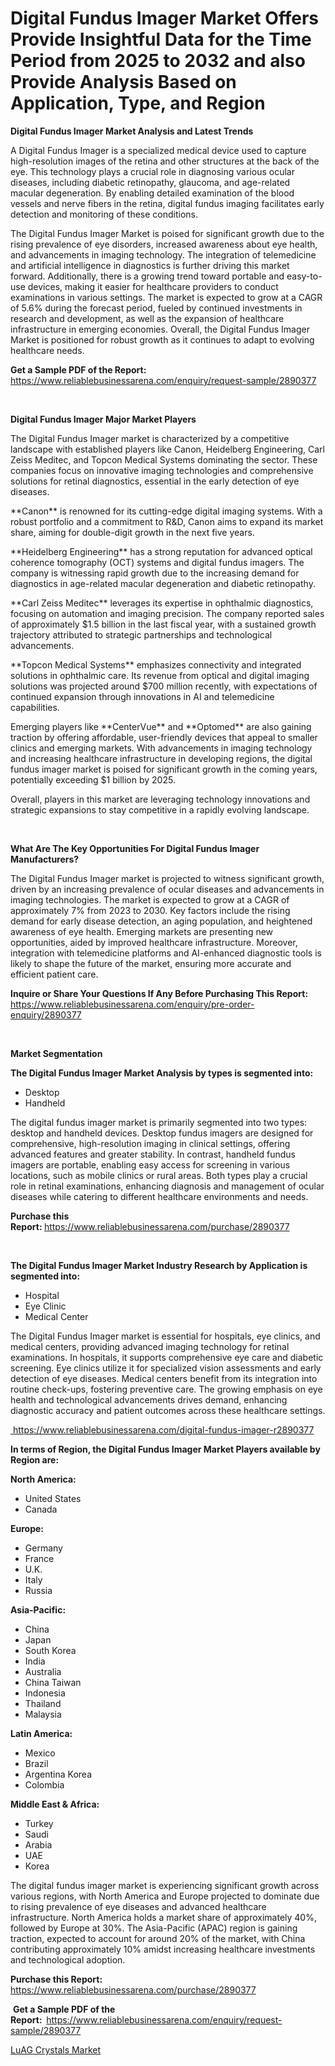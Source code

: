 <p><h1>Digital Fundus Imager Market Offers Provide Insightful Data for the Time Period from 2025 to 2032 and also Provide Analysis Based on Application, Type, and Region</h1></p><p><strong>Digital Fundus Imager Market Analysis and Latest Trends</strong></p>
<p><p>A Digital Fundus Imager is a specialized medical device used to capture high-resolution images of the retina and other structures at the back of the eye. This technology plays a crucial role in diagnosing various ocular diseases, including diabetic retinopathy, glaucoma, and age-related macular degeneration. By enabling detailed examination of the blood vessels and nerve fibers in the retina, digital fundus imaging facilitates early detection and monitoring of these conditions.</p><p>The Digital Fundus Imager Market is poised for significant growth due to the rising prevalence of eye disorders, increased awareness about eye health, and advancements in imaging technology. The integration of telemedicine and artificial intelligence in diagnostics is further driving this market forward. Additionally, there is a growing trend toward portable and easy-to-use devices, making it easier for healthcare providers to conduct examinations in various settings. The market is expected to grow at a CAGR of 5.6% during the forecast period, fueled by continued investments in research and development, as well as the expansion of healthcare infrastructure in emerging economies. Overall, the Digital Fundus Imager Market is positioned for robust growth as it continues to adapt to evolving healthcare needs.</p></p>
<p><strong>Get a Sample PDF of the Report:&nbsp;</strong> <a href="https://www.reliablebusinessarena.com/enquiry/request-sample/2890377?utm_campaign=1948&utm_medium=2&utm_source=Github&utm_content=ia&utm_term=14032025&utm_id=digital-fundus-imager">https://www.reliablebusinessarena.com/enquiry/request-sample/2890377</a></p>
<p>&nbsp;</p>
<p><strong>Digital Fundus Imager Major Market Players</strong></p>
<p><p>The Digital Fundus Imager market is characterized by a competitive landscape with established players like Canon, Heidelberg Engineering, Carl Zeiss Meditec, and Topcon Medical Systems dominating the sector. These companies focus on innovative imaging technologies and comprehensive solutions for retinal diagnostics, essential in the early detection of eye diseases.</p><p>**Canon** is renowned for its cutting-edge digital imaging systems. With a robust portfolio and a commitment to R&D, Canon aims to expand its market share, aiming for double-digit growth in the next five years.</p><p>**Heidelberg Engineering** has a strong reputation for advanced optical coherence tomography (OCT) systems and digital fundus imagers. The company is witnessing rapid growth due to the increasing demand for diagnostics in age-related macular degeneration and diabetic retinopathy.</p><p>**Carl Zeiss Meditec** leverages its expertise in ophthalmic diagnostics, focusing on automation and imaging precision. The company reported sales of approximately $1.5 billion in the last fiscal year, with a sustained growth trajectory attributed to strategic partnerships and technological advancements.</p><p>**Topcon Medical Systems** emphasizes connectivity and integrated solutions in ophthalmic care. Its revenue from optical and digital imaging solutions was projected around $700 million recently, with expectations of continued expansion through innovations in AI and telemedicine capabilities.</p><p>Emerging players like **CenterVue** and **Optomed** are also gaining traction by offering affordable, user-friendly devices that appeal to smaller clinics and emerging markets. With advancements in imaging technology and increasing healthcare infrastructure in developing regions, the digital fundus imager market is poised for significant growth in the coming years, potentially exceeding $1 billion by 2025. </p><p>Overall, players in this market are leveraging technology innovations and strategic expansions to stay competitive in a rapidly evolving landscape.</p></p>
<p>&nbsp;</p>
<p><strong>What Are The Key Opportunities For Digital Fundus Imager Manufacturers?</strong></p>
<p><p>The Digital Fundus Imager market is projected to witness significant growth, driven by an increasing prevalence of ocular diseases and advancements in imaging technologies. The market is expected to grow at a CAGR of approximately 7% from 2023 to 2030. Key factors include the rising demand for early disease detection, an aging population, and heightened awareness of eye health. Emerging markets are presenting new opportunities, aided by improved healthcare infrastructure. Moreover, integration with telemedicine platforms and AI-enhanced diagnostic tools is likely to shape the future of the market, ensuring more accurate and efficient patient care.</p></p>
<p><strong>Inquire or Share Your Questions If Any Before Purchasing This Report:</strong> <a href="https://www.reliablebusinessarena.com/enquiry/pre-order-enquiry/2890377?utm_campaign=1948&utm_medium=2&utm_source=Github&utm_content=ia&utm_term=14032025&utm_id=digital-fundus-imager">https://www.reliablebusinessarena.com/enquiry/pre-order-enquiry/2890377</a></p>
<p>&nbsp;</p>
<p><strong>Market Segmentation</strong></p>
<p><strong>The Digital Fundus Imager Market Analysis by types is segmented into:</strong></p>
<p><ul><li>Desktop</li><li>Handheld</li></ul></p>
<p><p>The digital fundus imager market is primarily segmented into two types: desktop and handheld devices. Desktop fundus imagers are designed for comprehensive, high-resolution imaging in clinical settings, offering advanced features and greater stability. In contrast, handheld fundus imagers are portable, enabling easy access for screening in various locations, such as mobile clinics or rural areas. Both types play a crucial role in retinal examinations, enhancing diagnosis and management of ocular diseases while catering to different healthcare environments and needs.</p></p>
<p><strong>Purchase this Report:&nbsp;</strong><a href="https://www.reliablebusinessarena.com/purchase/2890377?utm_campaign=1948&utm_medium=2&utm_source=Github&utm_content=ia&utm_term=14032025&utm_id=digital-fundus-imager">https://www.reliablebusinessarena.com/purchase/2890377</a></p>
<p>&nbsp;</p>
<p><strong>The Digital Fundus Imager Market Industry Research by Application is segmented into:</strong></p>
<p><ul><li>Hospital</li><li>Eye Clinic</li><li>Medical Center</li></ul></p>
<p><p>The Digital Fundus Imager market is essential for hospitals, eye clinics, and medical centers, providing advanced imaging technology for retinal examinations. In hospitals, it supports comprehensive eye care and diabetic screening. Eye clinics utilize it for specialized vision assessments and early detection of eye diseases. Medical centers benefit from its integration into routine check-ups, fostering preventive care. The growing emphasis on eye health and technological advancements drives demand, enhancing diagnostic accuracy and patient outcomes across these healthcare settings.</p></p>
<p><a href="https://www.reliablebusinessarena.com/digital-fundus-imager-r2890377?utm_campaign=1948&utm_medium=2&utm_source=Github&utm_content=ia&utm_term=14032025&utm_id=digital-fundus-imager">&nbsp;https://www.reliablebusinessarena.com/digital-fundus-imager-r2890377</a></p>
<p><strong>In terms of Region, the Digital Fundus Imager Market Players available by Region are:</strong></p>
<p>
    <p> <strong> North America: </strong>
        <ul>
            <li>United States</li>
            <li>Canada</li>
        </ul>
        </p> 
    <p> <strong> Europe: </strong>
        <ul>
            <li>Germany</li>
            <li>France</li>
            <li>U.K.</li>
            <li>Italy</li>
            <li>Russia</li>
        </ul>
        </p> 
    <p> <strong> Asia-Pacific: </strong>
        <ul>
            <li>China</li>
            <li>Japan</li>
            <li>South Korea</li>
            <li>India</li>
            <li>Australia</li>
            <li>China Taiwan</li>
            <li>Indonesia</li>
            <li>Thailand</li>
            <li>Malaysia</li>
        </ul>
        </p> 
    <p> <strong> Latin America: </strong>
        <ul>
            <li>Mexico</li>
            <li>Brazil</li>
            <li>Argentina Korea</li>
            <li>Colombia</li>
        </ul>
        </p> 
    <p> <strong> Middle East & Africa: </strong>
        <ul>
            <li>Turkey</li>
            <li>Saudi</li>
            <li>Arabia</li>
            <li>UAE</li>
            <li>Korea</li>
        </ul>
    </p>
    </p>
<p><p>The digital fundus imager market is experiencing significant growth across various regions, with North America and Europe projected to dominate due to rising prevalence of eye diseases and advanced healthcare infrastructure. North America holds a market share of approximately 40%, followed by Europe at 30%. The Asia-Pacific (APAC) region is gaining traction, expected to account for around 20% of the market, with China contributing approximately 10% amidst increasing healthcare investments and technological adoption.</p></p>
<p><strong>Purchase this Report: </strong><a href="https://www.reliablebusinessarena.com/purchase/2890377?utm_campaign=1948&utm_medium=2&utm_source=Github&utm_content=ia&utm_term=14032025&utm_id=digital-fundus-imager">https://www.reliablebusinessarena.com/purchase/2890377</a></p>
<p>&nbsp;<strong>Get a Sample PDF of the Report:&nbsp;&nbsp;</strong><a href="https://www.reliablebusinessarena.com/enquiry/request-sample/2890377?utm_campaign=1948&utm_medium=2&utm_source=Github&utm_content=ia&utm_term=14032025&utm_id=digital-fundus-imager">https://www.reliablebusinessarena.com/enquiry/request-sample/2890377</a></p>
<p><strong></strong></p>
<p><p><a href="https://github.com/rahu1506/Market-Research-Report-List-7/blob/main/luag-crystals-market.md?utm_campaign=1948&utm_medium=2&utm_source=Github&utm_content=ia&utm_term=14032025&utm_id=digital-fundus-imager">LuAG Crystals Market</a></p></p>